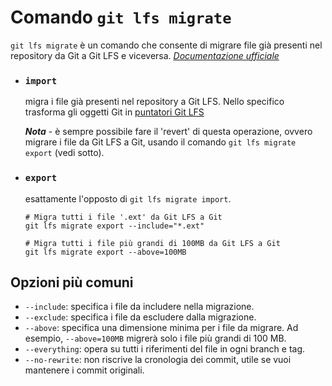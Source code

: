 # Comando `git lfs migrate`

`git lfs migrate` è un comando che consente di migrare file già presenti nel repository da Git a Git LFS e viceversa. [*Documentazione ufficiale*](https://github.com/git-lfs/git-lfs/blob/main/docs/man/git-lfs-migrate.adoc)

- ### `import`
  migra i file già presenti nel repository a Git LFS. Nello specifico trasforma gli oggetti Git in [puntatori Git LFS](https://docs.github.com/en/repositories/working-with-files/managing-large-files/about-git-large-file-storage?versionId=free-pro-team%40latest&productId=repositories&restPage=managing-your-repositorys-settings-and-features%2Cmanaging-repository-settings%2Cmanaging-git-lfs-objects-in-archives-of-your-repository#pointer-file-format)


    ***Nota*** - è sempre possibile fare il 'revert' di questa operazione, ovvero migrare i file da Git LFS a Git, usando il comando `git lfs migrate export` (vedi sotto).

- ### `export`
  esattamente l'opposto di `git lfs migrate import`.
  ```shell
  # Migra tutti i file '.ext' da Git LFS a Git
  git lfs migrate export --include="*.ext"

  # Migra tutti i file più grandi di 100MB da Git LFS a Git
  git lfs migrate export --above=100MB
  ```

## Opzioni più comuni
- `--include`: specifica i file da includere nella migrazione.
- `--exclude`: specifica i file da escludere dalla migrazione.
- `--above`: specifica una dimensione minima per i file da migrare. Ad esempio, `--above=100MB` migrerà solo i file più grandi di 100 MB.
- `--everything`: opera su tutti i riferimenti del file in ogni branch e tag.
- `--no-rewrite`: non riscrive la cronologia dei commit, utile se vuoi mantenere i commit originali.


